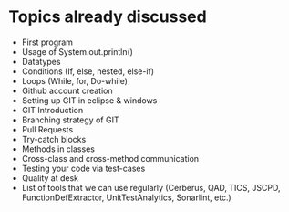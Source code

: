 # Topics already discussed

* First program
* Usage of System.out.println()
* Datatypes
* Conditions (If, else, nested, else-if)
* Loops (While, for, Do-while)
* Github account creation
* Setting up GIT in eclipse & windows
* GIT Introduction
* Branching strategy of GIT
* Pull Requests
* Try-catch blocks
* Methods in classes
* Cross-class and cross-method communication
* Testing your code via test-cases
* Quality at desk
* List of tools that we can use regularly (Cerberus, QAD, TICS, JSCPD, FunctionDefExtractor, UnitTestAnalytics, Sonarlint, etc.)
